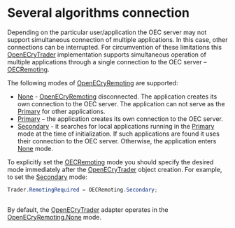# Several algorithms connection

Depending on the particular user\/application the OEC server may not support simultaneous connection of multiple applications. In this case, other connections can be interrupted. For circumvention of these limitations this [OpenECryTrader](xref:StockSharp.OpenECry.OpenECryTrader) implementation supports simultaneous operation of multiple applications through a single connection to the OEC server – [OECRemoting](https://gainfutures.com/gainfuturesapi).

The following modes of [OpenECryRemoting](xref:StockSharp.OpenECry.OpenECryRemoting) are supported:

- [None](xref:StockSharp.OpenECry.OpenECryRemoting.None) \- [OpenECryRemoting](xref:StockSharp.OpenECry.OpenECryRemoting) disconnected. The application creates its own connection to the OEC server. The application can not serve as the [Primary](xref:StockSharp.OpenECry.OpenECryRemoting.Primary) for other applications.
- [Primary](xref:StockSharp.OpenECry.OpenECryRemoting.Primary) – the application creates its own connection to the OEC server.
- [Secondary](xref:StockSharp.OpenECry.OpenECryRemoting.Secondary) \- it searches for local applications running in the [Primary](xref:StockSharp.OpenECry.OpenECryRemoting.Primary) mode at the time of initialization. If such applications are found it uses their connection to the OEC server. Otherwise, the application enters [None](xref:StockSharp.OpenECry.OpenECryRemoting.None) mode.

To explicitly set the [OECRemoting](https://gainfutures.com/gainfuturesapi) mode you should specify the desired mode immediately after the [OpenECryTrader](xref:StockSharp.OpenECry.OpenECryTrader) object creation. For example, to set the [Secondary](xref:StockSharp.OpenECry.OpenECryRemoting.Secondary) mode:

```cs
Trader.RemotingRequired = OECRemoting.Secondary;
		
```

By default, the [OpenECryTrader](xref:StockSharp.OpenECry.OpenECryTrader) adapter operates in the [OpenECryRemoting.None](xref:StockSharp.OpenECry.OpenECryRemoting.None) mode.
